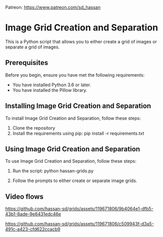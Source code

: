 Patreon: https://www.patreon.com/sd_hassan

# Image Grid Creation and Separation

This is a Python script that allows you to either create a grid of images or separate a grid of images.

## Prerequisites

Before you begin, ensure you have met the following requirements:

* You have installed Python 3.6 or later.
* You have installed the Pillow library. 

## Installing Image Grid Creation and Separation

To install Image Grid Creation and Separation, follow these steps:

1. Clone the repository
2. Install the requirements using pip:
  pip install -r requirements.txt

## Using Image Grid Creation and Separation

To use Image Grid Creation and Separation, follow these steps:

1. Run the script:
python hassan-grids.py

2. Follow the prompts to either create or separate image grids.

## Video flows



https://github.com/hassan-sd/grids/assets/119671806/9b4064e1-dfb5-43b1-8ade-9e6431edc46e



https://github.com/hassan-sd/grids/assets/119671806/c509943f-d3a5-491c-a423-cfd622ccacb9

